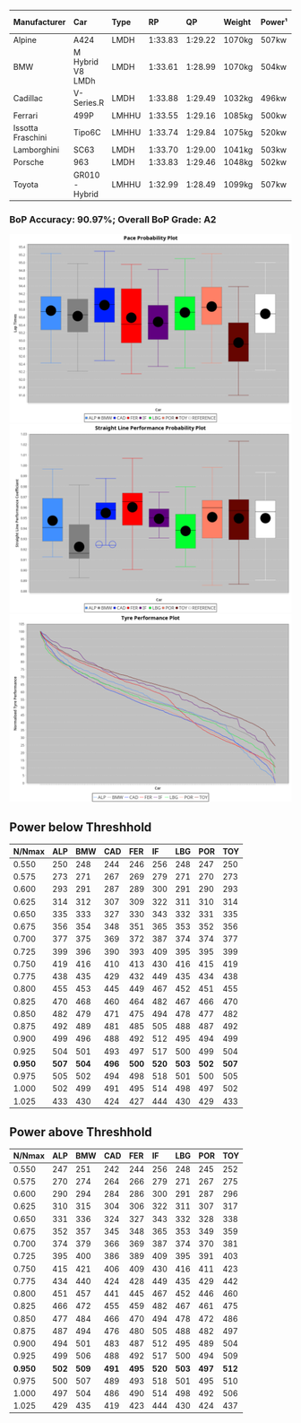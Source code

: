 |Manufacturer|Car|Type|RP|QP|Weight|Power¹|Threshhold|PINC|Power²|E/Stint|AVG Vmax|FDS|RDLC|L/Stint|BOP-Grade|ModelAccuracy|ModelPoints|Match%|
|:-|:-|:-|:-|:-|:-|:-|:-|:-|:-|:-|:-|:-|:-|:-|:-|:-|:-|:-|
|Alpine|A424|LMDH|1:33.83|1:29.22|1070kg|507kw|210.0kph|-1%|502kw|899MJ|323.91kph|-|1.00|41|+A2|81.46%|523|93.92%|
|BMW|M Hybrid V8 LMDh|LMDH|1:33.61|1:28.99|1070kg|504kw|210.0kph|1%|509kw|894MJ|320.01kph|-|1.00|41|~A1|98.60%|1690|98.94%|
|Cadillac|V-Series.R|LMDH|1:33.88|1:29.49|1032kg|496kw|210.0kph|-1%|491kw|868MJ|324.89kph|-|1.03|41|+B2|98.38%|1765|82.80%|
|Ferrari|499P|LMHHU|1:33.55|1:29.16|1085kg|500kw|210.0kph|-1%|495kw|882MJ|324.96kph|190kph|1.01|41|~A1|92.24%|2247|99.93%|
|Issotta Fraschini|Tipo6C|LMHHU|1:33.74|1:29.84|1075kg|520kw|210.0kph|0%|520kw|922MJ|325.38kph|190kph|1.03|41|+A2|66.67%|96|92.51%|
|Lamborghini|SC63|LMDH|1:33.70|1:29.00|1041kg|503kw|210.0kph|0%|503kw|884MJ|323.33kph|-|1.05|41|+A2|96.77%|419|91.95%|
|Porsche|963|LMDH|1:33.83|1:29.46|1048kg|502kw|210.0kph|-1%|497kw|884MJ|324.92kph|-|1.02|41|~A1|96.81%|5438|100.00%|
|Toyota|GR010 - Hybrid|LMHHU|1:32.99|1:28.49|1099kg|507kw|210.0kph|1%|512kw|906MJ|323.84kph|190kph|1.00|41|-D1|86.04%|1751|67.69%|

### BoP Accuracy: 90.97%; Overall BoP Grade: A2
![PACECHART](./IMG/ACOMETHOD.png)
![STRAIGHTLINEPERFORMANCECHART](./IMG/ACOMETHOD_sp.png)
![TYREPERFORMANCECHART](./IMG/ACOMETHOD_tw.png)

## Power below Threshhold
|N/Nmax|ALP|BMW|CAD|FER|IF|LBG|POR|TOY|
|:-|:-|:-|:-|:-|:-|:-|:-|:-|
|0.550|250|248|244|246|256|248|247|250|
|0.575|273|271|267|269|279|271|270|273|
|0.600|293|291|287|289|300|291|290|293|
|0.625|314|312|307|309|322|311|310|314|
|0.650|335|333|327|330|343|332|331|335|
|0.675|356|354|348|351|365|353|352|356|
|0.700|377|375|369|372|387|374|374|377|
|0.725|399|396|390|393|409|395|395|399|
|0.750|419|416|410|413|430|416|415|419|
|0.775|438|435|429|432|449|435|434|438|
|0.800|455|453|445|449|467|452|451|455|
|0.825|470|468|460|464|482|467|466|470|
|0.850|482|479|471|475|494|478|477|482|
|0.875|492|489|481|485|505|488|487|492|
|0.900|499|496|488|492|512|495|494|499|
|0.925|504|501|493|497|517|500|499|504|
|**0.950**|**507**|**504**|**496**|**500**|**520**|**503**|**502**|**507**|
|0.975|505|502|494|498|518|501|500|505|
|1.000|502|499|491|495|514|498|497|502|
|1.025|433|430|424|427|444|430|429|433|

## Power above Threshhold
|N/Nmax|ALP|BMW|CAD|FER|IF|LBG|POR|TOY|
|:-|:-|:-|:-|:-|:-|:-|:-|:-|
|0.550|247|251|242|244|256|248|245|252|
|0.575|270|274|264|266|279|271|267|275|
|0.600|290|294|284|286|300|291|287|296|
|0.625|310|315|304|306|322|311|307|317|
|0.650|331|336|324|327|343|332|328|338|
|0.675|352|357|345|348|365|353|349|359|
|0.700|374|379|366|369|387|374|370|381|
|0.725|395|400|386|389|409|395|391|403|
|0.750|415|421|406|409|430|416|411|423|
|0.775|434|440|424|428|449|435|429|442|
|0.800|451|457|441|445|467|452|446|460|
|0.825|466|472|455|459|482|467|461|475|
|0.850|477|484|466|470|494|478|472|486|
|0.875|487|494|476|480|505|488|482|497|
|0.900|494|501|483|487|512|495|489|504|
|0.925|499|506|488|492|517|500|494|509|
|**0.950**|**502**|**509**|**491**|**495**|**520**|**503**|**497**|**512**|
|0.975|500|507|489|493|518|501|495|510|
|1.000|497|504|486|490|514|498|492|506|
|1.025|429|435|419|423|444|430|424|437|
